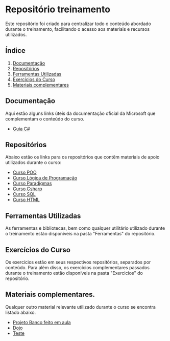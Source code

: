 # Repositório treinamento

Este repositório foi criado para centralizar todo o conteúdo abordado durante o treinamento, facilitando o acesso aos materiais e recursos utilizados. 

## Índice

1. [Documentação](#documentação)
2. [Repositórios](#repositórios)
3. [Ferramentas Utilizadas](#ferramentas-utilizadas)
4. [Exercícios do Curso](#exercícios-do-curso)
5. [Materiais complementares](#materiais-complementares)

## Documentação

Aqui estão alguns links úteis da documentação oficial da Microsoft que complementam o conteúdo do curso.

- [Guia C#](https://learn.microsoft.com/pt-br/dotnet/csharp/)


## Repositórios

Abaixo estão os links para os repositórios que contêm materiais de apoio utilizados durante o curso:

- [Curso POO](https://github.com/dbserver/Curso-POO)
- [Curso Lógica de Programação](https://github.com/dbserver/Curso-Logica-Programacao)
- [Curso Paradigmas](https://github.com/dbserver/Curso-Paradigmas)
- [Curso Csharp](https://github.com/dbserver/Curso-Csharp)
- [Curso SQL](https://github.com/dbserver/Curso-SQL)
- [Curso HTML](https://github.com/dbserver/Curso-HtmlCSS)

## Ferramentas Utilizadas

As ferramentas e bibliotecas, bem como qualquer utilitário utilizado durante o treinamento estão disponíveis na pasta "Ferramentas" do repositório.


## Exercícios do Curso

Os exercícios estão em seus respectivos repositórios, separados por conteúdo. Para além disso, os exercícios complementares passados durante o treinamento estão disponíveis na pasta "Exercicios" do repositório.


## Materiais complementares.

Qualquer outro material relevante utilizado durante o curso se encontra listado abaixo.

- [Projeto Banco feito em aula](https://github.com/dbserver/ProjetoBanco)
- [Dojo](https://github.com/dbserver/banrisul-dojo)
- [Teste](https://github.com/vinisdl/TestePix)
